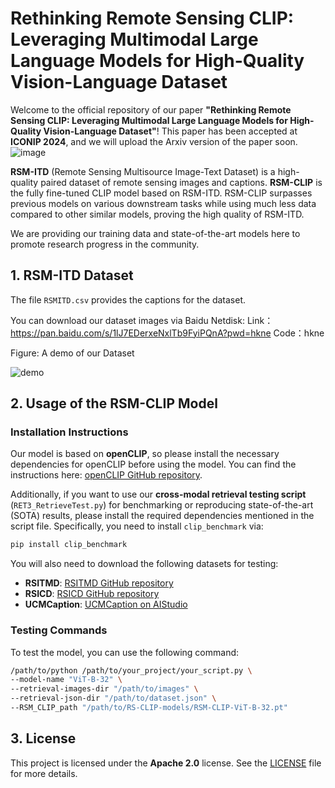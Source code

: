 # Rethinking Remote Sensing CLIP: Leveraging Multimodal Large Language Models for High-Quality Vision-Language Dataset

Welcome to the official repository of our paper **"Rethinking Remote Sensing CLIP: Leveraging Multimodal Large Language Models for High-Quality Vision-Language Dataset"**! This paper has been accepted at **ICONIP 2024**, and we will upload the Arxiv version of the paper soon.
![image](https://github.com/user-attachments/assets/eaa7cc28-f37d-4528-ab28-b4ef8c63960b)


**RSM-ITD** (Remote Sensing Multisource Image-Text Dataset) is a high-quality paired dataset of remote sensing images and captions. **RSM-CLIP** is the fully fine-tuned CLIP model based on RSM-ITD. RSM-CLIP surpasses previous models on various downstream tasks while using much less data compared to other similar models, proving the high quality of RSM-ITD.

We are providing our training data and state-of-the-art models here to promote research progress in the community.

## 1. RSM-ITD Dataset

The file `RSMITD.csv` provides the captions for the dataset.

You can download our dataset images via Baidu Netdisk:
Link：https://pan.baidu.com/s/1lJ7EDerxeNxlTb9FyiPQnA?pwd=hkne 
Code：hkne 



Figure: A demo of our Dataset

![demo](https://github.com/user-attachments/assets/30e8da78-4a18-4de6-8b83-cfa0126b1a6b)




## 2. Usage of the RSM-CLIP Model

### Installation Instructions

Our model is based on **openCLIP**, so please install the necessary dependencies for openCLIP before using the model. You can find the instructions here: [openCLIP GitHub repository](https://github.com/mlfoundations/open_clip).

Additionally, if you want to use our **cross-modal retrieval testing script** (`RET3_RetrieveTest.py`) for benchmarking or reproducing state-of-the-art (SOTA) results, please install the required dependencies mentioned in the script file. Specifically, you need to install `clip_benchmark` via:

```bash
pip install clip_benchmark
```

You will also need to download the following datasets for testing:

- **RSITMD**: [RSITMD GitHub repository](https://github.com/xiaoyuan1996/AMFMN/blob/master/RSITMD/README.md)
- **RSICD**: [RSICD GitHub repository](https://github.com/201528014227051/RSICD_optimal)
- **UCMCaption**: [UCMCaption on AIStudio](https://aistudio.baidu.com/datasetdetail/90740)

### Testing Commands

To test the model, you can use the following command:

```bash
/path/to/python /path/to/your_project/your_script.py \
--model-name "ViT-B-32" \
--retrieval-images-dir "/path/to/images" \
--retrieval-json-dir "/path/to/dataset.json" \
--RSM_CLIP_path "/path/to/RS-CLIP-models/RSM-CLIP-ViT-B-32.pt"
```

## 3. License

This project is licensed under the **Apache 2.0** license. See the [LICENSE](./LICENSE) file for more details.
```
